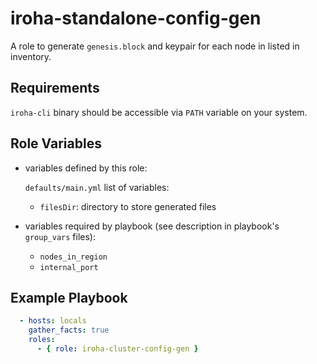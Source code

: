 iroha-standalone-config-gen
=========

A role to generate `genesis.block` and keypair for each node in listed in inventory. 

Requirements
------------

`iroha-cli` binary should be accessible via `PATH` variable on your system.

Role Variables
--------------

- variables defined by this role:

    `defaults/main.yml` list of variables: 
    - `filesDir`: directory to store generated files
- variables required by playbook (see description in playbook's `group_vars` files):
    - `nodes_in_region`
    - `internal_port`


Example Playbook
----------------

```yaml
  - hosts: locals
    gather_facts: true
    roles:
      - { role: iroha-cluster-config-gen }
```
